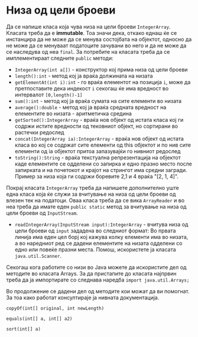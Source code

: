 # Низа од цели броеви

Да се напише класа која чува низа на цели броеви `IntegerArray`. Класата треба да е **immutable**. Тоа значи дека,
откако еднаш ќе се инстанцира да не може да се менува состојбата на објектот, односно да не може да се менуваат
податоците зачувани во него и да не може да се наследува од неа `final`. За потребите на класата треба да се
имплементираат следните `public` методи:

- `IntegerArray(int a[])` - конструктор кој прима низа од цели броеви
- `length():int` - метод кој ја враќа должината на низата
- `getElementAt(int i):int` - го враќа елементот на позиција `i`, може да претпоставите дека индекост `i` секогаш ќе има
  вредност во интервалот `[0,length()-1]`
- `sum():int` - метод кој ја враќа сумата на сите елемeнти во низата
- `average():double` - метод кој ја враќа средната вредност на елементите во низата - аритметичка средина
- `getSorted():IntegerArray` - враќа нов објект од истата класа кој ги содржи истите вредности од тековниот објект, но
  сортирани во растечки редослед
- `concat(IntegerArray ia):IntegerArray` - враќа нов објект од истата класа во кој се содржат сите елементи од this
  објектот и по нив сите елементи од ia објектот притоа запазувајќи го нивниот редослед
- `toString():String` - враќа текстуална репрезентација на објектот каде елементите се одделени со запиркa и едно празно
  место после запирката и на почетокот и крајот на стрингот има средни загради. Пример за низа која ги содржи боревите
  2,1 и 4 враќа "[2, 1, 4]".

Покрај класата `IntegerArray` треба да напишете дополнително уште една класа која ќе служи за вчитување на низа од цели
броеви од влезен тек на податоци. Оваа класа треба да се вика `ArrayReader` и во неа треба да имате еден `public static`
метод за вчитување на низа од цели броеви од `InputStream`.

- `readIntegerArray(InputStream input):IntegerArray` - вчитува низа од цели броеви од `input` зададена во следниот
  формат: Во првата линија има еден цел борј кој кажува колку елементи има во низата, а во наредниот ред се дадени
  елементите на низата одделени со едно или повеќе празни места. Помош, искористете ја класата `java.util.Scanner`.

Секогаш кога работите со низи во Java можете да искористите дел од методите во класата Arrays. За да пристапите до
класата најпрвин треба да ја импортирате со следнава наредба `import java.util.Arrays;`

Во продолжение се дадени дел од методите кои можат да ви помогнат. За тоа како работат консултираје ја нивната
документација.

`copyOf(int[] original, int newLength)`

`equals(int[] a, int[] a2)`

`sort(int[] a)`